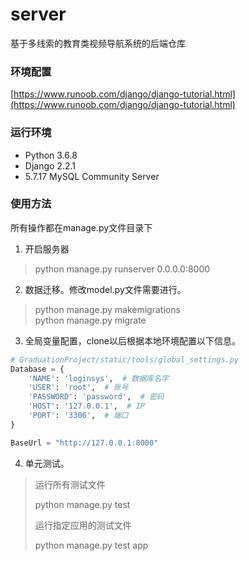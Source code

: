 # server
基于多线索的教育类视频导航系统的后端仓库
### 环境配置
[https://www.runoob.com/django/django-tutorial.html](https://www.runoob.com/django/django-tutorial.html)
### 运行环境
* Python 3.6.8
* Django 2.2.1
* 5.7.17 MySQL Community Server
### 使用方法
所有操作都在manage.py文件目录下
1. 开启服务器
> python manage.py runserver 0.0.0.0:8000  
2. 数据迁移。修改model.py文件需要进行。
> python manage.py makemigrations  
> python manage.py migrate
3. 全局变量配置，clone以后根据本地环境配置以下信息。
```python
# GraduationProject/static/tools/global_settings.py
Database = {
    'NAME': 'loginsys',  # 数据库名字
    'USER': 'root',  # 账号
    'PASSWORD': 'password',  # 密码
    'HOST': '127.0.0.1',  # IP
    'PORT': '3306',  # 端口
}

BaseUrl = "http://127.0.0.1:8000"

```

4. 单元测试。

> 运行所有测试文件
>
> python manage.py test 
>
> 运行指定应用的测试文件
>
> python manage.py test app